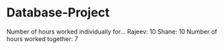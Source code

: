 # Database-Project
Number of hours worked individually for...
  Rajeev: 10
  Shane: 10
Number of hours worked together: 7
